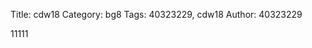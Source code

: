 Title: cdw18
Category: bg8
Tags: 40323229, cdw18
Author: 40323229


<!-- PELICAN_END_SUMMARY -->
11111
